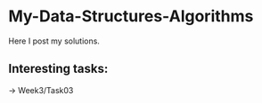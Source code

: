# My-Data-Structures-Algorithms

Here I post my solutions.

## Interesting tasks: 

-> Week3/Task03
